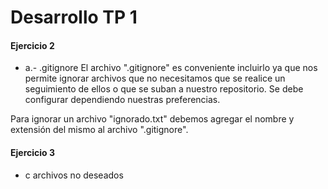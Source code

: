 # Desarrollo TP 1
#### Ejercicio 2 
- a.- .gitignore
El archivo ".gitignore" es conveniente incluirlo ya que nos permite ignorar archivos que no necesitamos que se realice un seguimiento de ellos o que se suban a nuestro repositorio. Se debe configurar dependiendo nuestras preferencias.

Para ignorar un archivo "ignorado.txt" debemos agregar el nombre y extensión del mismo al archivo ".gitignore".

#### Ejercicio 3
- c archivos no deseados

